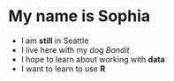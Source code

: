 # My name is Sophia

- I am **still** in Seattle
- I live here with my dog *Bandit*
- I hope to learn about working with **data**
- I want to learn to use **R**